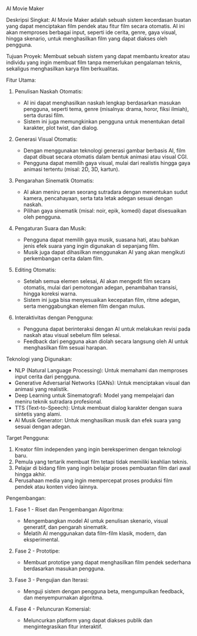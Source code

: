 
AI Movie Maker

Deskripsi Singkat:
AI Movie Maker adalah sebuah sistem kecerdasan buatan yang dapat menciptakan film pendek atau fitur film secara otomatis. AI ini akan memproses berbagai input, seperti ide cerita, genre, gaya visual, hingga skenario, untuk menghasilkan film yang dapat diakses oleh pengguna.

Tujuan Proyek:
Membuat sebuah sistem yang dapat membantu kreator atau individu yang ingin membuat film tanpa memerlukan pengalaman teknis, sekaligus menghasilkan karya film berkualitas.

Fitur Utama:

1. Penulisan Naskah Otomatis:
   - AI ini dapat menghasilkan naskah lengkap berdasarkan masukan pengguna, seperti tema, genre (misalnya: drama, horor, fiksi ilmiah), serta durasi film.
   - Sistem ini juga memungkinkan pengguna untuk menentukan detail karakter, plot twist, dan dialog.

2. Generasi Visual Otomatis:
   - Dengan menggunakan teknologi generasi gambar berbasis AI, film dapat dibuat secara otomatis dalam bentuk animasi atau visual CGI.
   - Pengguna dapat memilih gaya visual, mulai dari realistis hingga gaya animasi tertentu (misal: 2D, 3D, kartun).

3. Pengarahan Sinematik Otomatis:
   - AI akan meniru peran seorang sutradara dengan menentukan sudut kamera, pencahayaan, serta tata letak adegan sesuai dengan naskah.
   - Pilihan gaya sinematik (misal: noir, epik, komedi) dapat disesuaikan oleh pengguna.

4. Pengaturan Suara dan Musik:
   - Pengguna dapat memilih gaya musik, suasana hati, atau bahkan jenis efek suara yang ingin digunakan di sepanjang film.
   - Musik juga dapat dihasilkan menggunakan AI yang akan mengikuti perkembangan cerita dalam film.

5. Editing Otomatis:
   - Setelah semua elemen selesai, AI akan mengedit film secara otomatis, mulai dari pemotongan adegan, penambahan transisi, hingga koreksi warna.
   - Sistem ini juga bisa menyesuaikan kecepatan film, ritme adegan, serta menggabungkan elemen film dengan mulus.

6. Interaktivitas dengan Pengguna:
   - Pengguna dapat berinteraksi dengan AI untuk melakukan revisi pada naskah atau visual sebelum film selesai.
   - Feedback dari pengguna akan diolah secara langsung oleh AI untuk menghasilkan film sesuai harapan.

Teknologi yang Digunakan:

- NLP (Natural Language Processing): Untuk memahami dan memproses input cerita dari pengguna.
- Generative Adversarial Networks (GANs): Untuk menciptakan visual dan animasi yang realistik.
- Deep Learning untuk Sinematografi: Model yang mempelajari dan meniru teknik sutradara profesional.
- TTS (Text-to-Speech): Untuk membuat dialog karakter dengan suara sintetis yang alami.
- AI Musik Generator: Untuk menghasilkan musik dan efek suara yang sesuai dengan adegan.

Target Pengguna:
1. Kreator film independen yang ingin bereksperimen dengan teknologi baru.
2. Pemula yang tertarik membuat film tetapi tidak memiliki keahlian teknis.
3. Pelajar di bidang film yang ingin belajar proses pembuatan film dari awal hingga akhir.
4. Perusahaan media yang ingin mempercepat proses produksi film pendek atau konten video lainnya.

Pengembangan:
1. Fase 1 - Riset dan Pengembangan Algoritma:
   - Mengembangkan model AI untuk penulisan skenario, visual generatif, dan pengarah sinematik.
   - Melatih AI menggunakan data film-film klasik, modern, dan eksperimental.

2. Fase 2 - Prototipe:
   - Membuat prototipe yang dapat menghasilkan film pendek sederhana berdasarkan masukan pengguna.
   
3. Fase 3 - Pengujian dan Iterasi:
   - Menguji sistem dengan pengguna beta, mengumpulkan feedback, dan menyempurnakan algoritma.
   
4. Fase 4 - Peluncuran Komersial:
   - Meluncurkan platform yang dapat diakses publik dan mengintegrasikan fitur interaktif.
